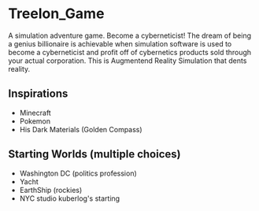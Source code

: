 # Treelon_Game

A simulation adventure game. Become a cyberneticist! The dream of being a genius billionaire is achievable when simulation software is used to become a cyberneticist and profit off of cybernetics products sold through your actual corporation. This is Augmentend Reality Simulation that dents reality.

## Inspirations
- Minecraft
- Pokemon
- His Dark Materials (Golden Compass)

## Starting Worlds (multiple choices)
- Washington DC (politics profession)
- Yacht
- EarthShip (rockies)
- NYC studio kuberlog's starting
